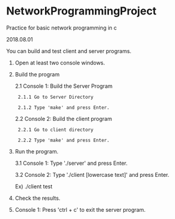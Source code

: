 # NetworkProgrammingProject
Practice for basic network programming in c


2018.08.01

You can build and test client and server programs.

1. Open at least two console windows.

2. Build the program

    2.1 Console 1: Build the Server Program
  
        2.1.1 Go to Server Directory
        
        2.1.2 Type 'make' and press Enter.
    
    2.2 Console 2: Build the client program
  
        2.2.1 Go to client directory
        
        2.2.2 Type 'make' and press Enter.
    
3. Run the program.

    3.1 Console 1: Type './server' and press Enter.
  
    3.2 Console 2: Type './client [lowercase text]' and press Enter.
  
    Ex) ./client test
    
4. Check the results.
5. Console 1: Press 'ctrl + c' to exit the server program.
